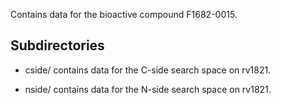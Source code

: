 Contains data for the bioactive compound F1682-0015.

## Subdirectories

- cside/ contains data for the C-side search space on rv1821.

- nside/ contains data for the N-side search space on rv1821.

